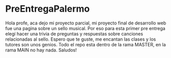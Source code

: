 # PreEntregaPalermo
Hola profe, aca dejo mi proyecto parcial, mi proyecto final de desarrollo web fue una pagina sobre un sello musical. Por eso para esta primer pre entrega elegí hacer una trivia de preguntas y respuestas sobre canciones relacionadas al sello. Espero que te guste, me encantan las clases y los tutores son unos genios. Todo el repo esta dentro de la rama MASTER, en la rama MAIN no hay nada. Saludos!
